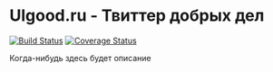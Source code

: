 # Ulgood.ru - Твиттер добрых дел
[![Build Status](https://travis-ci.org/ulmic/ulgood.png?branch=r8-develop)](https://travis-ci.org/ulmic/ulgood)
[![Coverage Status](https://coveralls.io/repos/ulmic/ulgood/badge.png?branch=r8-develop)](https://coveralls.io/r/ulmic/ulgood?branch=r8-develop)

Когда-нибудь здесь будет описание
